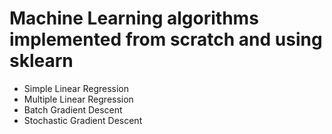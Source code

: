 # Machine Learning algorithms implemented from scratch and using sklearn

- Simple Linear Regression
- Multiple Linear Regression
- Batch Gradient Descent
- Stochastic Gradient Descent

